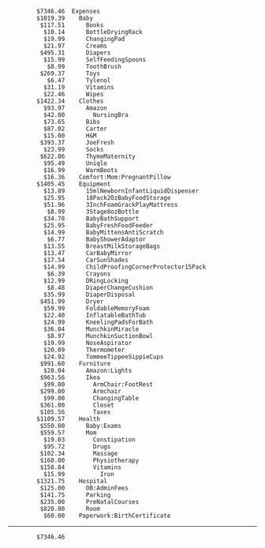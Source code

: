             $7346.46  Expenses
            $1019.39    Baby
             $117.51      Books
              $10.14      BottleDryingRack
              $19.99      ChangingPad
              $21.97      Creams
             $495.31      Diapers
              $15.99      SelfFeedingSpoons
               $8.99      ToothBrush
             $269.37      Toys
               $6.47      Tylenol
              $31.19      Vitamins
              $22.46      Wipes
            $1422.34    Clothes
              $93.97      Amazon
              $42.00        NursingBra
              $73.65      Bibs
              $87.02      Carter
              $15.00      H&M
             $393.37      JoeFresh
              $23.99      Socks
             $622.86      ThymeMaternity
              $95.49      Uniqlo
              $16.99      WarmBoots
              $16.36    Comfort:Mom:PregnantPillow
            $1405.45    Equipment
              $13.89      15mlNewbornInfantLiquidDispenser
              $25.95      18Pack2OzBabyFoodStorage
              $51.96      3InchFoamGrackPlayMattress
               $8.99      3Stage8ozBottle
              $34.78      BabyBathSupport
              $25.95      BabyFreshFoodFeeder
              $14.99      BabyMittensAntiScratch
               $6.77      BabyShowerAdaptor
              $13.55      BreastMilkStorageBags
              $13.47      CarBabyMirror
              $17.54      CarSunShades
              $14.99      ChildProofingCornerProtector15Pack
               $6.39      Crayons
              $12.99      DRingLocking
               $8.48      DiaperChangeCushion
              $35.99      DiaperDisposal
             $451.99      Dryer
              $59.99      FoldableMemoryFoam
              $22.40      InflatableBathTub
              $24.99      KneelingPadsForBath
              $36.04      MunchkinMiracle
               $8.97      MunchkinSuctionBowl
              $19.99      NoseAspirator
              $20.09      Thermometer
              $24.92      TommeeTippeeSippieCups
             $991.60    Furniture
              $28.04      Amazon:Lights
             $963.56      Ikea
              $99.00        ArmChair:FootRest
             $299.00        Armchair
              $99.00        ChangingTable
             $361.00        Closet
             $105.56        Taxes
            $1109.57    Health
             $550.00      Baby:Exams
             $559.57      Mom
              $19.03        Constipation
              $95.72        Drugs
             $102.34        Massage
             $160.00        Physiotherapy
             $158.84        Vitamins
              $15.99          Iron
            $1321.75    Hospital
             $125.00      OB:AdminFees
             $141.75      Parking
             $235.00      PreNatalCourses
             $820.00      Room
              $60.00    Paperwork:BirthCertificate
--------------------
            $7346.46
